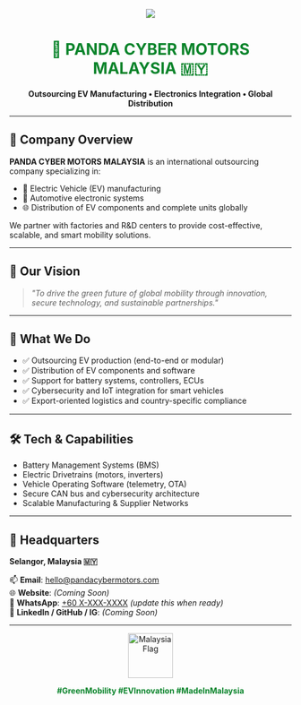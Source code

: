 <p align="center">
  <img src="![WhatsApp Image 2025-05-08 at 14 18 51_2838c60f](https://github.com/user-attachments/assets/f33a4cde-c1da-4a5a-8425-fab2535b7e4b)
">
</p>

<h1 align="center" style="color:#0a842b;">🐼 PANDA CYBER MOTORS MALAYSIA 🇲🇾</h1>

<p align="center">
  <strong>Outsourcing EV Manufacturing • Electronics Integration • Global Distribution</strong>
</p>

---

## 📌 Company Overview

**PANDA CYBER MOTORS MALAYSIA** is an international outsourcing company specializing in:
- 🚗 Electric Vehicle (EV) manufacturing
- 🔋 Automotive electronic systems
- 🌐 Distribution of EV components and complete units globally

We partner with factories and R&D centers to provide cost-effective, scalable, and smart mobility solutions.

---

## 🎯 Our Vision

> *"To drive the green future of global mobility through innovation, secure technology, and sustainable partnerships."*

---

## 🧩 What We Do

- ✅ Outsourcing EV production (end-to-end or modular)
- ✅ Distribution of EV components and software
- ✅ Support for battery systems, controllers, ECUs
- ✅ Cybersecurity and IoT integration for smart vehicles
- ✅ Export-oriented logistics and country-specific compliance

---

## 🛠 Tech & Capabilities

- Battery Management Systems (BMS)
- Electric Drivetrains (motors, inverters)
- Vehicle Operating Software (telemetry, OTA)
- Secure CAN bus and cybersecurity architecture
- Scalable Manufacturing & Supplier Networks

---

## 📍 Headquarters

**Selangor, Malaysia 🇲🇾**

📫 **Email**: [hello@pandacybermotors.com](mailto:hello@pandacybermotors.com)  
🌐 **Website**: *(Coming Soon)*  
📱 **WhatsApp**: [+60 X-XXX-XXXX](https://wa.me/60XXXXXXXX) *(update this when ready)*  
🔗 **LinkedIn / GitHub / IG**: *(Coming Soon)*

---

<p align="center">
  <img src="https://upload.wikimedia.org/wikipedia/commons/6/66/Flag_of_Malaysia.svg" width="80" alt="Malaysia Flag">
</p>

<p align="center" style="color:#0a842b;">
  <strong>#GreenMobility #EVInnovation #MadeInMalaysia</strong>
</p>
